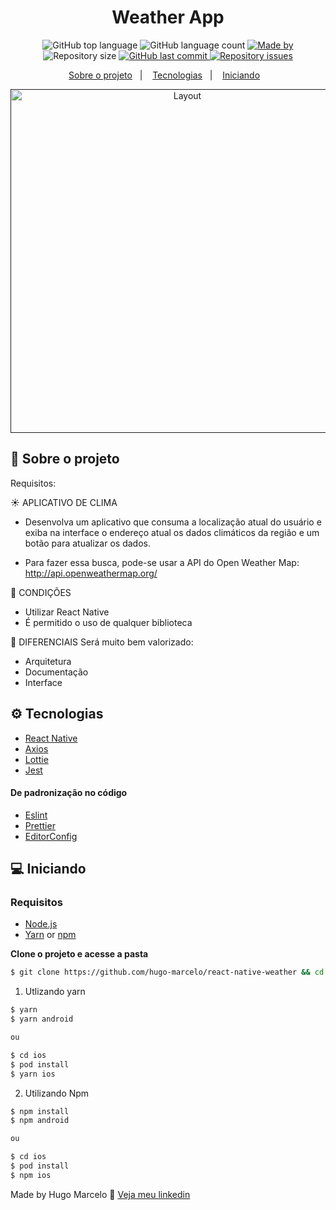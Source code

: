 <h1 align="center">
  Weather App
</h1>

<p align="center">
  <img alt="GitHub top language" src="https://img.shields.io/github/languages/top/hugo-marcelo/react-native-weather">

  <img alt="GitHub language count" src="https://img.shields.io/github/languages/count/hugo-marcelo/react-native-weather">

  <a href="https://www.linkedin.com/in/hugo-marcelo/">
    <img alt="Made by" src="https://img.shields.io/badge/made%20by-Hugo%20Marcelo-gree">
  </a>

  <img alt="Repository size" src="https://img.shields.io/github/repo-size/hugo-marcelo/react-native-weather">

  <a href="https://github.com/hugo-marcelo/react-native-weather/commits/master">
    <img alt="GitHub last commit" src="https://img.shields.io/github/last-commit/hugo-marcelo/react-native-weather">
  </a>

  <a href="https://github.com/hugo-marcelo/react-native-weather/issues">
    <img alt="Repository issues" src="https://img.shields.io/github/issues/hugo-marcelo/react-native-weather">
  </a>
</p>

<p align="center">
  <a href="#-sobre-o-projeto">Sobre o projeto</a>&nbsp;&nbsp;&nbsp;|&nbsp;&nbsp;&nbsp;
  <a href="#-tecnologias">Tecnologias</a>&nbsp;&nbsp;&nbsp;|&nbsp;&nbsp;&nbsp;
  <a href="#-Iniciando">Iniciando</a>&nbsp;&nbsp;&nbsp;
</p>

<p align="center">
  <a href="" rel="noopener">
    <img height="550" alt="Layout"  src="https://gyazo.com/64d79a3e6d9313688990155a1aabba75.gif">
  </a>
</p>

## 💼 Sobre o projeto

Requisitos:

☀️ APLICATIVO DE CLIMA

- Desenvolva um aplicativo que consuma a localização atual do usuário e exiba na interface o endereço atual os dados climáticos da região e um botão para atualizar os dados.

- Para fazer essa busca, pode-se usar a API do Open Weather Map: http://api.openweathermap.org/

📌 CONDIÇÕES

- Utilizar React Native
- É permitido o uso de qualquer biblioteca

🙌 DIFERENCIAIS
Será muito bem valorizado:

- Arquitetura
- Documentação
- Interface

## ⚙️ Tecnologias

- [React Native](https://reactnative.dev/)
- [Axios](https://github.com/axios/axios)
- [Lottie](https://github.com/react-native-community/lottie-react-native)
- [Jest](https://jestjs.io/)

#### De padronização no código

- [Eslint](https://eslint.org/)
- [Prettier](https://prettier.io/)
- [EditorConfig](https://editorconfig.org/)

## 💻 Iniciando

### Requisitos

- [Node.js](https://nodejs.org/en/)
- [Yarn](https://classic.yarnpkg.com/) or [npm](https://www.npmjs.com/)

**Clone o projeto e acesse a pasta**

```bash
$ git clone https://github.com/hugo-marcelo/react-native-weather && cd react-native-weather
```

1. Utlizando yarn

```sh
$ yarn
$ yarn android

ou

$ cd ios
$ pod install
$ yarn ios
```

2. Utilizando Npm

```sh
$ npm install
$ npm android

ou

$ cd ios
$ pod install
$ npm ios
```

Made by Hugo Marcelo 👋 [Veja meu linkedin](https://www.linkedin.com/in/hugo-marcelo-dev/)
